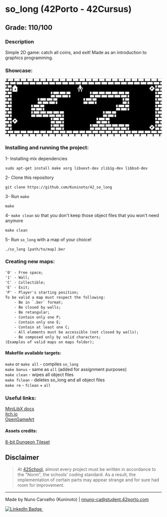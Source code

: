 # so_long (42Porto - 42Cursus)  

## Grade: 110/100

### Description

Simple 2D game: catch all coins, and exit! Made as an introduction to graphics programming.  

### Showcase:
<img src="https://github.com/Kuninoto/42_so_long/blob/master/extras/showcase1.png"/>

### Installing and running the project:

1- Installing mlx dependencies

	sudo apt-get install make xorg libxext-dev zlib1g-dev libbsd-dev

2- Clone this repository
	
	git clone https://github.com/Kuninoto/42_so_long
3- Run `make`

   	make
4- `make clean` so that you don't keep those object files that you won't need anymore

	make clean
5- Run `so_long` with a map of your choice!

	./so_long [path/to/map].ber

### Creating new maps:

	'0' - Free space;  
	'1' - Wall;  
	'C' - Collectible;  
	'E' - Exit;  
	'P' - Player's starting position;  
	To be valid a map must respect the following:  
		- Be in `.ber` format;  
		- Be closed by walls;  
		- Be retangular;  
		- Contain only one P;  
		- Contain only one E;  
		- Contain at least one C;  
		- All elements must be accessible (not closed by walls);  
		- Be composed only by valid characters;
	(Examples of valid maps on maps folder);

#### Makefile available targets:  
`make` or `make all` - compiles `so_long`   
`make bonus` - same as `all` (added for assignment purposes)   
`make clean` - wipes all object files   
`make fclean` - deletes so_long and all object files   
`make re` - `fclean` + `all`   

### Useful links:  
[MiniLibX docs](https://harm-smits.github.io/42docs/libs/minilibx/introduction.html)  
[itch.io](https://itch.io/)  
[OpenGameArt](https://opengameart.org/)  

#### Assets credits:    
[8-bit Dungeon Tileset](https://jamiecross.itch.io/8-bit-dungeon-tilesetsprites)  

## Disclaimer
> At [42School](https://en.wikipedia.org/wiki/42_(school)), almost every project must be written in accordance to the "Norm", the schools' coding standard. As a result, the implementation of certain parts may appear strange and for sure had room for improvement.

---
Made by Nuno Carvalho (Kuninoto) | nnuno-ca@student.42porto.com  
<div id="badge"> <a href="https://www.linkedin.com/in/nuno-carvalho-218822247"/> <img src="https://img.shields.io/badge/LinkedIn-blue?style=for-the-badge&logo=linkedin&logoColor=white" alt="LinkedIn Badge"/>&nbsp;
